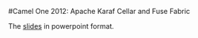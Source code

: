 #Camel One 2012: Apache Karaf Cellar and Fuse Fabric

The [slides](apache-karaf-cellar-and-fuse-fabric.pptx) in powerpoint format.
